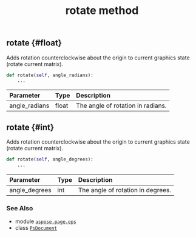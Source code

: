 ﻿---
title: rotate method
second_title: Aspose.Page for Python via .NET API References
description: 
type: docs
weight: 360
url: /python-net/aspose.page.eps/psdocument/rotate/
is_root: false
---

## rotate {#float}

Adds rotation counterclockwise about the origin to current graphics state (rotate current matrix).



```python
def rotate(self, angle_radians):
    ...
```


| Parameter | Type | Description |
| :- | :- | :- |
| angle_radians | float | The angle of rotation in radians. |


## rotate {#int}

Adds rotation counterclockwise about the origin to current graphics state (rotate current matrix).



```python
def rotate(self, angle_degrees):
    ...
```


| Parameter | Type | Description |
| :- | :- | :- |
| angle_degrees | int | The angle of rotation in degrees. |



### See Also
* module [`aspose.page.eps`](../../)
* class [`PsDocument`](/page/python-net/aspose.page.eps/psdocument)
